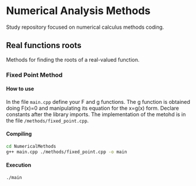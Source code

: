 # Numerical Analysis Methods

Study repository focused on numerical calculus methods coding.

## Real functions roots

Methods for finding the roots of a real-valued function.

### Fixed Point Method

#### How to use

In the file ```main.cpp``` define your F and g functions. The g function is obtained doing F(x)=0 and manipulating its equation for the x=g(x) form. Declare constants after the library imports. The implementation of the metohd is in the file ```/methods/fixed_point.cpp```.

#### Compiling  

```bash
cd NumericalMethods 
g++ main.cpp ./methods/fixed_point.cpp -o main
```

#### Execution

```bash
./main
```